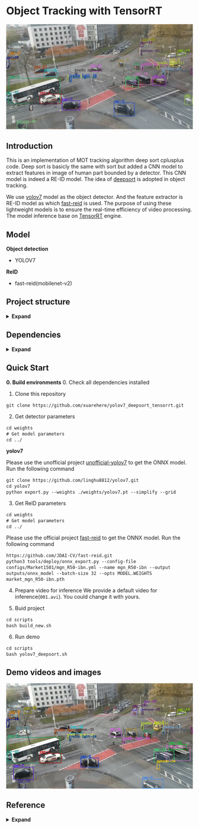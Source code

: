<!--
 * @Author: xuarehere
 * @Date: 2022-09-18 04:14:53
 * @LastEditTime: 2022-10-23 12:49:37
 * @LastEditors: xuarehere
 * @Description: 
 * @FilePath: /yolov7_deepsort_tensorrt/README.md
 * 可以输入预定的版权声明、个性签名、空行等
-->
#  **Object Tracking with TensorRT**
![](demo/demo.jpg)
## **Introduction**


  This is an implementation of MOT tracking algorithm deep sort cplusplus code.  Deep sort is basicly the same with sort but added a CNN model to extract features in image of human part bounded by a detector. This CNN model is indeed a RE-ID model. The idea of [deepsort](https://arxiv.org/abs/1703.07402) is adopted in object tracking. 

  We use [yolov7](https://github.com/WongKinYiu/yolov7) model as the object detector. And the feature extractor is RE-ID model as which  [fast-reid](https://github.com/JDAI-CV/fast-reid) is used. The purpose of using these lightweight models is to ensure the real-time efficiency of video processing. The model inference base on [TensorRT](https://developer.nvidia.com/zh-cn/tensorrt) engine. 



## Model

**Object detection**
- YOLOV7

**ReID** 
- fast-reid(mobilenet-v2)


## Project structure
<details><summary> <b>Expand</b> </summary>
yolov7_deepsort_tensorrt/
|-- build
|-- configs
|-- depends
|   `-- yaml-cpp
|       |-- include
|       |   `-- yaml-cpp
|       |       |-- contrib
|       |       `-- node
|       |           `-- detail
|       `-- libs
|-- dev
|-- includes
|-- samples
|-- scripts
|-- src
`-- weights

</details>

## Dependencies
<details><summary> <b>Expand</b> </summary>

```
OpenCV >= 4.1.1
CUDA Version: 11.1
CUDNN Version: 8.1.0
Tensorrt: 7.2.2
Yaml: 0.7.0
```
</details>




## **Quick Start**

**0. Build environments**
0. Check all dependencies installed

1. Clone this repository
```
git clone https://github.com/xuarehere/yolov7_deepsort_tensorrt.git
```


2. Get detector parameters
```
cd weights
# Get model parameters
cd ../
```

**yolov7**

Please use the unofficial project [unofficial-yolov7](https://github.com/linghu8812/yolov7) to get the ONNX model. Run the following command
```
git clone https://github.com/linghu8812/yolov7.git
cd yolov7
python export.py --weights ./weights/yolov7.pt --simplify --grid 
```


3. Get ReID parameters
```
cd weights
# Get model parameters
cd ../
```

Please use the official project [fast-reid](https://github.com/JDAI-CV/fast-reid) to get the ONNX model. Run the following command
```
https://github.com/JDAI-CV/fast-reid.git
python3 tools/deploy/onnx_export.py --config-file configs/Market1501/mgn_R50-ibn.yml --name mgn_R50-ibn --output outputs/onnx_model --batch-size 32 --opts MODEL.WEIGHTS market_mgn_R50-ibn.pth
```

4. Prepare video for inference
We provide a default video for inference(`001.avi`). You could change it with yours.

5. Buid project
```
cd scripts
bash build_new.sh
```

6. Run demo
```
cd scripts
bash yolov7_deepsort.sh
```

## Demo videos and images

![](demo/demo.gif)

## **Reference**
<details><summary> <b>Expand</b> </summary>

- **yolov7:** [https://github.com/WongKinYiu/yolov7](https://github.com/WongKinYiu/yolov7)
- **yolovx:** [https://github.com/xuarehere/yolovx_deepsort_pytorch](https://github.com/xuarehere/yolovx_deepsort_pytorch)
- **yolov5:** [https://github.com/ultralytics/yolov5](https://github.com/ultralytics/yolov5)
- **yolov5_fastreid_deepsort_tensorrt:**[https://github.com/linghu8812/yolov5_fastreid_deepsort_tensorrt](https://github.com/linghu8812/yolov5_fastreid_deepsort_tensorrt)
- **FastReID: A Pytorch Toolbox for General Instance Re-identification:** [https://arxiv.org/abs/2006.02631](https://arxiv.org/abs/2006.02631)
- **fast-reid:** [https://github.com/JDAI-CV/fast-reid](https://github.com/JDAI-CV/fast-reid)
- **Simple Online and Realtime Tracking:** [https://arxiv.org/abs/1602.00763](https://arxiv.org/abs/1602.00763)
- **sort-cpp:** [https://github.com/mcximing/sort-cpp](https://github.com/mcximing/sort-cpp)
- **Simple Online and Realtime Tracking with a Deep Association Metric:** [https://arxiv.org/abs/1703.07402](https://arxiv.org/abs/1703.07402)
- **tensorrt_inference:** [https://github.com/linghu8812/tensorrt_inference](https://github.com/linghu8812/tensorrt_inference)

</details>